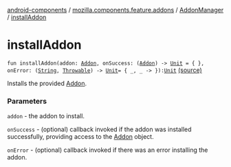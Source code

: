 [android-components](../../index.md) / [mozilla.components.feature.addons](../index.md) / [AddonManager](index.md) / [installAddon](./install-addon.md)

# installAddon

`fun installAddon(addon: `[`Addon`](../-addon/index.md)`, onSuccess: (`[`Addon`](../-addon/index.md)`) -> `[`Unit`](https://kotlinlang.org/api/latest/jvm/stdlib/kotlin/-unit/index.html)` = { }, onError: (`[`String`](https://kotlinlang.org/api/latest/jvm/stdlib/kotlin/-string/index.html)`, `[`Throwable`](https://kotlinlang.org/api/latest/jvm/stdlib/kotlin/-throwable/index.html)`) -> `[`Unit`](https://kotlinlang.org/api/latest/jvm/stdlib/kotlin/-unit/index.html)` = { _, _ -> }): `[`Unit`](https://kotlinlang.org/api/latest/jvm/stdlib/kotlin/-unit/index.html) [(source)](https://github.com/mozilla-mobile/android-components/blob/master/components/feature/addons/src/main/java/mozilla/components/feature/addons/AddonManager.kt#L79)

Installs the provided [Addon](../-addon/index.md).

### Parameters

`addon` - the addon to install.

`onSuccess` - (optional) callback invoked if the addon was installed successfully,
providing access to the [Addon](../-addon/index.md) object.

`onError` - (optional) callback invoked if there was an error installing the addon.
